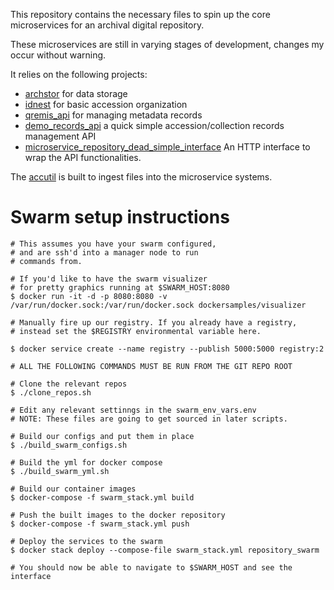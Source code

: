This repository contains the necessary files to spin up the core microservices for an archival digital repository.

These microservices are still in varying stages of development, changes my occur without warning.

It relies on the following projects:

- [archstor](https://github.com/bnbalsamo/archstor) for data storage
- [idnest](https://github.com/uchicago-library/idnest) for basic accession organization
- [qremis_api](https://github.com/bnbalsamo/qremis_api) for managing metadata records
- [demo_records_api](https://github.com/bnbalsamo/demo_records_api) a quick simple accession/collection records management API
- [microservice_repository_dead_simple_interface](https://github.com/bnbalsamo/microservice_repository_dead_simple_interface) An HTTP interface to wrap the API functionalities.

The [accutil](https://github.com/bnbalsamo/qremis_accutil) is built to ingest files into the microservice systems.

# Swarm setup instructions
```
# This assumes you have your swarm configured,
# and are ssh'd into a manager node to run
# commands from.

# If you'd like to have the swarm visualizer
# for pretty graphics running at $SWARM_HOST:8080
$ docker run -it -d -p 8080:8080 -v /var/run/docker.sock:/var/run/docker.sock dockersamples/visualizer

# Manually fire up our registry. If you already have a registry,
# instead set the $REGISTRY environmental variable here.

$ docker service create --name registry --publish 5000:5000 registry:2

# ALL THE FOLLOWING COMMANDS MUST BE RUN FROM THE GIT REPO ROOT

# Clone the relevant repos
$ ./clone_repos.sh

# Edit any relevant settinngs in the swarm_env_vars.env
# NOTE: These files are going to get sourced in later scripts.

# Build our configs and put them in place
$ ./build_swarm_configs.sh

# Build the yml for docker compose
$ ./build_swarm_yml.sh

# Build our container images
$ docker-compose -f swarm_stack.yml build

# Push the built images to the docker repository
$ docker-compose -f swarm_stack.yml push

# Deploy the services to the swarm
$ docker stack deploy --compose-file swarm_stack.yml repository_swarm

# You should now be able to navigate to $SWARM_HOST and see the interface
```
